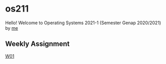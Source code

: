 # os211
Hello! Welcome to Operating Systems 2021-1 (Semester Genap 2020/2021) by [me](https://github.com/alishayb)

## Weekly Assignment
[W01](w01)
